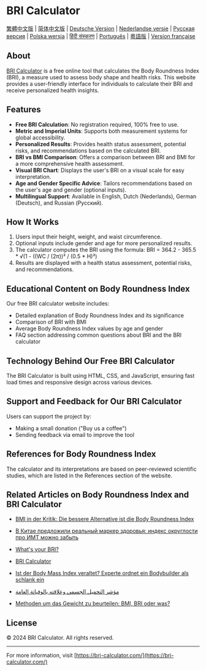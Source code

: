 # BRI Calculator

[繁體中文版](README.zh-TW.md) | [简体中文版](README.zh-CN.md) | [Deutsche Version](README.de.md) | [Nederlandse versie](README.nl.md) | [Русская версия](README.ru.md) | [Polska wersja](README.pl.md) | [हिंदी संस्करण](README.hi.md) | [Português](README.pt.md) | [粵語版](README.yue.md) | [Version française](README.fr.md)

## About

[BRI Calculator](https://bri-calculator.com/) is a free online tool that calculates the Body Roundness Index (BRI), a measure used to assess body shape and health risks. This website provides a user-friendly interface for individuals to calculate their BRI and receive personalized health insights.

## Features

- **Free BRI Calculation**: No registration required, 100% free to use.
- **Metric and Imperial Units**: Supports both measurement systems for global accessibility.
- **Personalized Results**: Provides health status assessment, potential risks, and recommendations based on the calculated BRI.
- **BRI vs BMI Comparison**: Offers a comparison between BRI and BMI for a more comprehensive health assessment.
- **Visual BRI Chart**: Displays the user's BRI on a visual scale for easy interpretation.
- **Age and Gender Specific Advice**: Tailors recommendations based on the user's age and gender (optional inputs).
- **Multilingual Support**: Available in English, Dutch (Nederlands), German (Deutsch), and Russian (Русский).

## How It Works

1. Users input their height, weight, and waist circumference.
2. Optional inputs include gender and age for more personalized results.
3. The calculator computes the BRI using the formula: BRI = 364.2 - 365.5 * √(1 - ((WC / (2π))² / (0.5 * H)²)
4. Results are displayed with a health status assessment, potential risks, and recommendations.

## Educational Content on Body Roundness Index

Our free BRI calculator website includes:
- Detailed explanation of Body Roundness Index and its significance
- Comparison of BRI with BMI
- Average Body Roundness Index values by age and gender
- FAQ section addressing common questions about BRI and the BRI calculator


## Technology Behind Our Free BRI Calculator

The BRI Calculator is built using HTML, CSS, and JavaScript, ensuring fast load times and responsive design across various devices.

## Support and Feedback for Our BRI Calculator

Users can support the project by:
- Making a small donation ("Buy us a coffee")
- Sending feedback via email to improve the tool

## References for Body Roundness Index

The calculator and its interpretations are based on peer-reviewed scientific studies, which are listed in the References section of the website.

## Related Articles on Body Roundness Index and BRI Calculator

- [BMI in der Kritik: Die bessere Alternative ist die Body Roundness Index](https://www.watson.ch/leben/international/237992519-bmi-in-der-kritik-der-body-roundness-index-ist-die-besser-alternative)

- [В Китае предложили реальный маркер здоровья: индекс округлости про ИМТ можно забыть](https://doctorpiter.ru/obraz-zhizni/v-kitae-vyveli-realnyi-marker-zdorovya-indeks-okruglosti-pro-imt-mozhno-zabyt-id5863220/)

- [What's your BRI?](https://www.mumsnet.com/talk/_chat/5168939-whats-your-bri)

- [BRI Calculator](https://bai.tools/tools/bri-calculator)

- [Ist der Body Mass Index veraltet? Experte ordnet ein Bodybuilder als schlank ein](https://www.blick.ch/life/gesundheit/fitness/ist-der-body-mass-index-veraltet-experte-ordnet-ein-bodybuilder-gilt-mit-neuem-bri-richtwert-als-schlank-id20168108.html)

- [مؤشر التحميل الجسمي وعلاقته بالوفياتة العامة](https://www.sehatok.com/%D8%B7%D8%A8/%D9%85%D8%A4%D8%B4%D8%B1-%D8%A7%D8%B3%D8%AA%D8%AF%D8%A7%D8%B1%D8%A9-%D8%A7%D9%84%D8%AC%D8%B3%D9%85-%D9%88%D8%B9%D9%84%D8%A7%D9%82%D8%AA%D9%87-%D8%A8%D9%85%D8%B9%D8%AF%D9%84-%D8%A7%D9%84%D9%88%D9%81%D9%8A%D8%A7%D8%AA-%D8%A7%D9%84%D8%B9%D8%A7%D9%85%D8%A9)

- [Methoden um das Gewicht zu beurteilen: BMI, BRI oder was?](https://www.symptome.ch/threads/methoden-um-das-gewicht-zu-beurteilen-bmi-bri-oder-was.138918/#post-1369423)

## License

© 2024 BRI Calculator. All rights reserved.

---

For more information, visit [https://bri-calculator.com/](https://bri-calculator.com/)